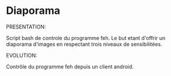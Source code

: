 # Diaporama

PRESENTATION:

Script bash de controle du programme feh. Le but etant d'offrir un diaporama d'images en respectant trois niveaux de sensibilitées. 



EVOLUTION:

Contrôle du programme feh depuis un client android.
